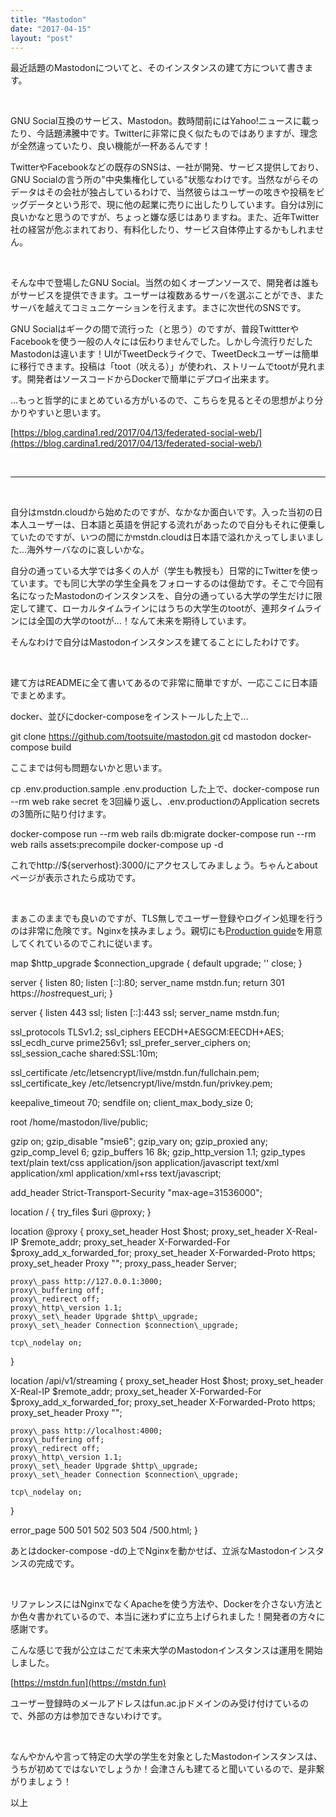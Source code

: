```yaml
---
title: "Mastodon"
date: "2017-04-15"
layout: "post"
---
```


最近話題のMastodonについてと、そのインスタンスの建て方について書きます。

 

GNU Social互換のサービス、Mastodon。数時間前にはYahoo!ニュースに載ったり、今話題沸騰中です。Twitterに非常に良く似たものではありますが、理念が全然違っていたり、良い機能が一杯あるんです！

TwitterやFacebookなどの既存のSNSは、一社が開発、サービス提供しており、GNU Socialの言う所の"中央集権化している"状態なわけです。当然ながらそのデータはその会社が独占しているわけで、当然彼らはユーザーの呟きや投稿をビッグデータという形で、現に他の起業に売りに出したりしています。自分は別に良いかなと思うのですが、ちょっと嫌な感じはありますね。また、近年Twitter社の経営が危ぶまれており、有料化したり、サービス自体停止するかもしれません。

 

そんな中で登場したGNU Social。当然の如くオープンソースで、開発者は誰もがサービスを提供できます。ユーザーは複数あるサーバを選ぶことができ、またサーバを越えてコミュニケーションを行えます。まさに次世代のSNSです。

GNU Socialはギークの間で流行った（と思う）のですが、普段TwittterやFacebookを使う一般の人々には伝わりませんでした。しかし今流行りだしたMastodonは違います！UIがTweetDeckライクで、TweetDeckユーザーは簡単に移行できます。投稿は「toot（吠える）」が使われ、ストリームでtootが見れます。開発者はソースコードからDockerで簡単にデプロイ出来ます。

...もっと哲学的にまとめている方がいるので、こちらを見るとその思想がより分かりやすいと思います。

[https://blog.cardina1.red/2017/04/13/federated-social-web/](https://blog.cardina1.red/2017/04/13/federated-social-web/)

 

* * *

 

自分はmstdn.cloudから始めたのですが、なかなか面白いです。入った当初の日本人ユーザーは、日本語と英語を併記する流れがあったので自分もそれに便乗していたのですが、いつの間にかmstdn.cloudは日本語で溢れかえってしまいました...海外サーバなのに哀しいかな。

自分の通っている大学では多くの人が（学生も教授も）日常的にTwitterを使っています。でも同じ大学の学生全員をフォローするのは億劫です。そこで今回有名になったMastodonのインスタンスを、自分の通っている大学の学生だけに限定して建て、ローカルタイムラインにはうちの大学生のtootが、連邦タイムラインには全国の大学のtootが...！なんて未来を期待しています。

そんなわけで自分はMastodonインスタンスを建てることにしたわけです。

 

建て方はREADMEに全て書いてあるので非常に簡単ですが、一応ここに日本語でまとめます。

docker、並びにdocker-composeをインストールした上で...

git clone https://github.com/tootsuite/mastodon.git
cd mastodon
docker-compose build

ここまでは何も問題ないかと思います。

cp .env.production.sample .env.production した上で、docker-compose run --rm web rake secret を3回繰り返し、.env.productionのApplication secretsの3箇所に貼り付けます。

docker-compose run --rm web rails db:migrate
docker-compose run --rm web rails assets:precompile
docker-compose up -d

これでhttp://${serverhost}:3000/にアクセスしてみましょう。ちゃんとaboutページが表示されたら成功です。

 

まぁこのままでも良いのですが、TLS無しでユーザー登録やログイン処理を行うのは非常に危険です。Nginxを挟みましょう。親切にも[Production guide](https://github.com/tootsuite/documentation/blob/master/Running-Mastodon/Production-guide.md)を用意してくれているのでこれに従います。

map $http\_upgrade $connection\_upgrade {
  default upgrade;
  ''      close;
}

server {
  listen 80;
  listen \[::\]:80;
  server\_name mstdn.fun;
  return 301 https://$host$request\_uri;
}

server {
  listen 443 ssl;
  listen \[::\]:443 ssl;
  server\_name mstdn.fun;

  ssl\_protocols TLSv1.2;
  ssl\_ciphers EECDH+AESGCM:EECDH+AES;
  ssl\_ecdh\_curve prime256v1;
  ssl\_prefer\_server\_ciphers on;
  ssl\_session\_cache shared:SSL:10m;

  ssl\_certificate     /etc/letsencrypt/live/mstdn.fun/fullchain.pem;
  ssl\_certificate\_key /etc/letsencrypt/live/mstdn.fun/privkey.pem;

  keepalive\_timeout    70;
  sendfile             on;
  client\_max\_body\_size 0;

  root /home/mastodon/live/public;

  gzip on;
  gzip\_disable "msie6";
  gzip\_vary on;
  gzip\_proxied any;
  gzip\_comp\_level 6;
  gzip\_buffers 16 8k;
  gzip\_http\_version 1.1;
  gzip\_types text/plain text/css application/json application/javascript text/xml application/xml application/xml+rss text/javascript;

  add\_header Strict-Transport-Security "max-age=31536000";

  location / {
    try\_files $uri @proxy;
  }

  location @proxy {
    proxy\_set\_header Host $host;
    proxy\_set\_header X-Real-IP $remote\_addr;
    proxy\_set\_header X-Forwarded-For $proxy\_add\_x\_forwarded\_for;
    proxy\_set\_header X-Forwarded-Proto https;
    proxy\_set\_header Proxy "";
    proxy\_pass\_header Server;

    proxy\_pass http://127.0.0.1:3000;
    proxy\_buffering off;
    proxy\_redirect off;
    proxy\_http\_version 1.1;
    proxy\_set\_header Upgrade $http\_upgrade;
    proxy\_set\_header Connection $connection\_upgrade;

    tcp\_nodelay on;
  }

  location /api/v1/streaming {
    proxy\_set\_header Host $host;
    proxy\_set\_header X-Real-IP $remote\_addr;
    proxy\_set\_header X-Forwarded-For $proxy\_add\_x\_forwarded\_for;
    proxy\_set\_header X-Forwarded-Proto https;
    proxy\_set\_header Proxy "";

    proxy\_pass http://localhost:4000;
    proxy\_buffering off;
    proxy\_redirect off;
    proxy\_http\_version 1.1;
    proxy\_set\_header Upgrade $http\_upgrade;
    proxy\_set\_header Connection $connection\_upgrade;

    tcp\_nodelay on;
  }

  error\_page 500 501 502 503 504 /500.html;
}

あとはdocker-compose -dの上でNginxを動かせば、立派なMastodonインスタンスの完成です。

 

リファレンスにはNginxでなくApacheを使う方法や、Dockerを介さない方法とか色々書かれているので、本当に迷わずに立ち上げられました！開発者の方々に感謝です。

こんな感じで我が公立はこだて未来大学のMastodonインスタンスは運用を開始しました。

[https://mstdn.fun](https://mstdn.fun)

ユーザー登録時のメールアドレスはfun.ac.jpドメインのみ受け付けているので、外部の方は参加できないわけです。

 

なんやかんや言って特定の大学の学生を対象としたMastodonインスタンスは、うちが初めてではないでしょうか！会津さんも建てると聞いているので、是非繋がりましょう！

以上
